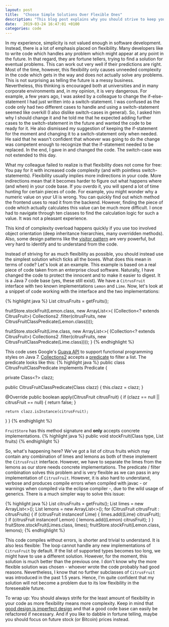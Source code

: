 ```yaml
---
layout: post
title:  "Choose Simple Solutions Over Flexible Ones"
description: "This blog post explains why you should strive to keep your code simple. It explains what 'simple' means in this context and includes a real life code example."
date:   2019-03-24 16:47:01 +0100
categories: code
---
```

In my experience, simplicity is not valued enough in software development. Instead, there is a lot of emphasis placed on flexibility. Many developers like to write code which handles any problem which might appear at any point in the future. In that regard, they are fortune tellers, trying to find a solution for eventual problems. This can work out very well if their predictions are right. Most of the time, however, this flexibility only causes unneeded complexity in the code which gets in the way and does not actually solve any problems. This is not surprising as telling the future is a messy business. Nevertheless, this thinking is encouraged both at universities and in many corporate environments and, in my opinion, it is very dangerous. For example, a few years ago, I was asked by a colleague to change the if-else-statement I had just written into a switch-statement. I was confused as the code only had two different cases to handle and using a switch-statement seemed like overkill (I also dislike switch-cases in general). So, I asked him why I should change it and he told me that he expected adding further cases to the switch-statement in the future and wanted the code to be ready for it. He also dismissed my suggestion of keeping the if-statement for the moment and changing it to a switch-statement only when needed. He said that he wasn't confident that whoever was going to do the change was competent enough to recognize that the if-statement needed to be replaced. In the end, I gave in and changed the code. The switch-case was not extended to this day. 

What my colleague failed to realize is that flexibility does not come for free: You pay for it with increased code complexity (and with pointless switch-statements). Flexibility usually implies more indirections in your code. More indirections mean that it becomes harder to figure out what happens where (and when) in your code base. If you overdo it, you will spend a lot of time hunting for certain pieces of code. For example, you might wonder why a numeric value on your UI is wrong. You can quickly find out which method the frontend uses to read it from the backend. However, finding the piece of code which actually calculates this value can be much more difficult. I once had to navigate through ten classes to find the calculation logic for such a value. It was not a pleasant experience.

This kind of complexity overload happens quickly if you use too involved object orientation (deep inheritance hierarchies, many overridden methods). Also, some design patterns like the [visitor pattern](https://en.wikipedia.org/wiki/Visitor_pattern) are very powerful, but very hard to identify and to understand from the code. 

Instead of striving for as much flexibility as possible, you should instead use the simplest solution which ticks all the boxes. What does this mean in terms of code? Let's look at an example. This example is based on a real piece of code taken from an enterprise cloud software. Naturally, I have changed the code to protect the innocent and to make it easier to digest. It is a Java 7 code base (yes, these still exist). We have a `CitrusFruit` interface with two known implementations `Lemon` and `Lime`. Now, let's look at a snippet of code working with the interface and the two implementations:

{% highlight java %}
  List<CitrusFruit> citrusFruits = getFruits();

  fruitStore.stockFruit(Lemon.class, new ArrayList<>(
          (Collection<? extends CitrusFruit>) Collections2
              .filter(citrusFruits, new CitrusFruitClassPredicate(Lemon.class))));

  fruitStore.stockFruit(Lime.class, new ArrayList<>(
          (Collection<? extends CitrusFruit>) Collections2
              .filter(citrusFruits, new CitrusFruitClassPredicate(Lime.class))));
}
{% endhighlight %}

This code uses Google's [Guava API](https://github.com/google/guava) to support functional programming styles on Java 7. [Collections2](https://google.github.io/guava/releases/14.0.1/api/docs/com/google/common/collect/Collections2.html) accepts a [predicate](https://google.github.io/guava/releases/14.0.1/api/docs/com/google/common/base/Predicate.html) to filter a list. The predicate looks like this:
{% highlight java %}
public class CitrusFruitClassPredicate implements Predicate<CitrusFruit> {

  private Class<?> clazz;

  public <T extends CitrusFruit> CitrusFruitClassPredicate(Class<T> clazz) {
    this.clazz = clazz;
  }

  @Override
  public boolean apply(CitrusFruit citrusFruit) {
    if (clazz == null || citrusFruit == null) {
      return false;
    }

    return clazz.isInstance(citrusFruit);
  }
}
{% endhighlight %}

`FruitStore` has this method signature and **only** accepts concrete implementations.
{% highlight java %}
  public <T> void stockFruit(Class<T> type, List<T> fruits)
{% endhighlight %}

So, what's happening here? We've got a list of citrus fruits which may contain any combination of limes and lemons as both of these implement the `CitrusFruit` interface. However, we have to separate the limes from the lemons as our store needs concrete implementations. The predicate / filter combination solves this problem and is very flexible as we can pass in any implementation of `CitrusFruit`. However, it is also hard to understand, verbose and produces compile errors when compiled with javac - or warnings when compiled via the eclipse compiler -, due to the wild usage of generics. There is a much simpler way to solve this issue: 

{% highlight java %}
  List<CitrusFruit> citrusFruits = getFruits();
  List<Lime> limes = new ArrayList<>();
  List<Lemon> lemons = new ArrayList<>();
  for (CitrusFruit citrusFruit : citrusFruits) {
    if (citrusFruit instanceof Lime) {
      limes.add((Lime) citrusFruit);
    }
    if (citrusFruit instanceof Lemon) {
      lemons.add((Lemon) citrusFruit);
    }
  }
  fruitStore.stockFruit(Limes.class, limes);
  fruitStore.stockFruit(Lemon.class, lemons);
{% endhighlight %}

This code compiles without errors, is shorter and trivial to understand. It is also less flexible: The loop cannot handle any new implementations of `CitrusFruit` by default. If the list of supported types becomes too long, we might have to use a different solution. However, for the moment, this solution is much better than the previous one. I don't know why the more flexible solution was chosen - whoever wrote the code probably had good reasons. Nevertheless, I know that no further subclasses of `CitrusFruit` was introduced in the past 1.5 years. Hence, I'm quite confident that my solution will not become a problem due to its low flexibility in the foreseeable future.

To wrap up: You should always strife for the least amount of flexibility in your code as more flexibility means more complexity. Keep in mind that [good design is imperfect design](https://www.youtube.com/watch?v=lY54TmmEllY) and that a good code base can easily be refactored if necessary. And if you like to dabble in fortune telling, maybe you should focus on future stock (or Bitcoin) prices instead. 
